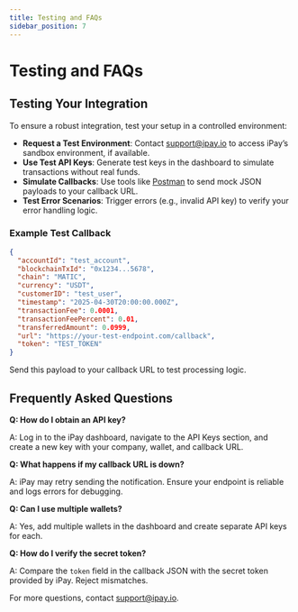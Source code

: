 ```yaml
---
title: Testing and FAQs
sidebar_position: 7
---
```


# Testing and FAQs

## Testing Your Integration

To ensure a robust integration, test your setup in a controlled environment:

- **Request a Test Environment**: Contact [support@ipay.io](mailto:support@ipay.io) to access iPay’s sandbox environment, if available.
- **Use Test API Keys**: Generate test keys in the dashboard to simulate transactions without real funds.
- **Simulate Callbacks**: Use tools like [Postman](https://www.postman.com/) to send mock JSON payloads to your callback URL.
- **Test Error Scenarios**: Trigger errors (e.g., invalid API key) to verify your error handling logic.

### Example Test Callback

```json
{
  "accountId": "test_account",
  "blockchainTxId": "0x1234...5678",
  "chain": "MATIC",
  "currency": "USDT",
  "customerID": "test_user",
  "timestamp": "2025-04-30T20:00:00.000Z",
  "transactionFee": 0.0001,
  "transactionFeePercent": 0.01,
  "transferredAmount": 0.0999,
  "url": "https://your-test-endpoint.com/callback",
  "token": "TEST_TOKEN"
}
```

Send this payload to your callback URL to test processing logic.

## Frequently Asked Questions

**Q: How do I obtain an API key?**

A: Log in to the iPay dashboard, navigate to the API Keys section, and create a new key with your company, wallet, and callback URL.

**Q: What happens if my callback URL is down?**

A: iPay may retry sending the notification. Ensure your endpoint is reliable and logs errors for debugging.

**Q: Can I use multiple wallets?**

A: Yes, add multiple wallets in the dashboard and create separate API keys for each.

**Q: How do I verify the secret token?**

A: Compare the `token` field in the callback JSON with the secret token provided by iPay. Reject mismatches.

For more questions, contact [support@ipay.io](mailto:support@ipay.io).